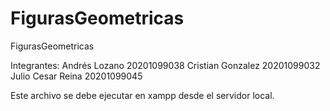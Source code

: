 # FigurasGeometricas
FigurasGeometricas


Integrantes: 
Andrés Lozano 20201099038 
Cristian Gonzalez 20201099032 
Julio Cesar Reina 20201099045


Este archivo se debe ejecutar en xampp  desde el servidor local.    
